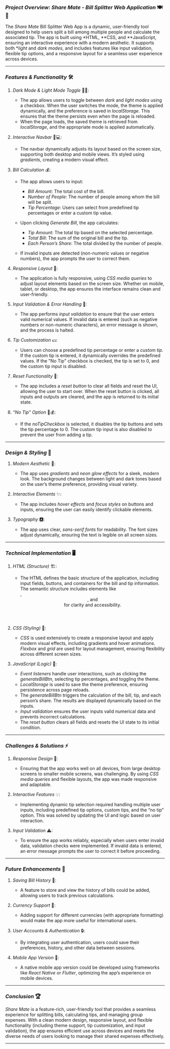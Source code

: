 ### *Project Overview: Share Mate - Bill Splitter Web Application* 🍽💸

The *Share Mate* Bill Splitter Web App is a dynamic, user-friendly tool designed to help users split a bill among multiple people and calculate the associated tip. The app is built using *HTML, **CSS, and **JavaScript, ensuring an interactive experience with a modern aesthetic. It supports both **light* and *dark modes*, and includes features like input validation, flexible tip options, and a responsive layout for a seamless user experience across devices.

---

### *Features & Functionality* 🛠

1. *Dark Mode & Light Mode Toggle* 🌙🌞:

   * The app allows users to toggle between *dark* and *light modes* using a checkbox. When the user switches the mode, the theme is applied dynamically, and the preference is saved in *localStorage*. This ensures that the theme persists even when the page is reloaded.
   * When the page loads, the saved theme is retrieved from *localStorage*, and the appropriate mode is applied automatically.

2. *Interactive Navbar* 📱💻:

   * The navbar dynamically adjusts its layout based on the screen size, supporting both desktop and mobile views. It’s styled using *gradients*, creating a modern visual effect.

3. *Bill Calculation* 💰:

   * The app allows users to input:

     * *Bill Amount*: The total cost of the bill.
     * *Number of People*: The number of people among whom the bill will be split.
     * *Tip Percentage*: Users can select from predefined tip percentages or enter a custom tip value.
   * Upon clicking *Generate Bill*, the app calculates:

     * *Tip Amount*: The total tip based on the selected percentage.
     * *Total Bill*: The sum of the original bill and the tip.
     * *Each Person’s Share*: The total divided by the number of people.
   * If invalid inputs are detected (non-numeric values or negative numbers), the app prompts the user to correct them.

4. *Responsive Layout* 📱:

   * The application is fully responsive, using *CSS media queries* to adjust layout elements based on the screen size. Whether on mobile, tablet, or desktop, the app ensures the interface remains clean and user-friendly.

5. *Input Validation & Error Handling* 🚨:

   * The app performs *input validation* to ensure that the user enters valid numerical values. If invalid data is entered (such as negative numbers or non-numeric characters), an error message is shown, and the process is halted.

6. *Tip Customization* 💵:

   * Users can choose a predefined tip percentage or enter a *custom tip*. If the custom tip is entered, it dynamically overrides the predefined values. If the "No Tip" checkbox is checked, the tip is set to 0, and the custom tip input is disabled.

7. *Reset Functionality* 🔄:

   * The app includes a *reset button* to clear all fields and reset the UI, allowing the user to start over. When the reset button is clicked, all inputs and outputs are cleared, and the app is returned to its initial state.

8. *“No Tip” Option* 🚫💰:

   * If the *noTipCheckbox* is selected, it disables the tip buttons and sets the tip percentage to 0. The custom tip input is also disabled to prevent the user from adding a tip.

---

### *Design & Styling* 🎨

1. *Modern Aesthetic* 🌈:

   * The app uses *gradients* and *neon glow effects* for a sleek, modern look. The background changes between light and dark tones based on the user’s theme preference, providing visual variety.

2. *Interactive Elements* ✨:

   * The app includes *hover effects* and *focus styles* on buttons and inputs, ensuring the user can easily identify clickable elements.

3. *Typography* 🅰:

   * The app uses clear, *sans-serif fonts* for readability. The font sizes adjust dynamically, ensuring the text is legible on all screen sizes.

---

### *Technical Implementation* 🖥

1. *HTML (Structure)* 🏗:

   * The HTML defines the basic structure of the application, including input fields, buttons, and containers for the bill and tip information. The semantic structure includes elements like <section>, <header>, and <footer> for clarity and accessibility.

2. *CSS (Styling)* 🎨:

   * *CSS* is used extensively to create a responsive layout and apply modern visual effects, including gradients and hover animations. *Flexbox* and *grid* are used for layout management, ensuring flexibility across different screen sizes.

3. *JavaScript (Logic)* 🤖:

   * *Event listeners* handle user interactions, such as clicking the *generateBillBtn*, selecting tip percentages, and toggling the theme.
   * *LocalStorage* is used to save the theme preference, ensuring persistence across page reloads.
   * The *generateBillBtn* triggers the calculation of the bill, tip, and each person’s share. The results are displayed dynamically based on the inputs.
   * *Input validation* ensures the user inputs valid numerical data and prevents incorrect calculations.
   * The *reset button* clears all fields and resets the UI state to its initial condition.

---

### *Challenges & Solutions* ⚡

1. *Responsive Design* 📱:

   * Ensuring that the app works well on all devices, from large desktop screens to smaller mobile screens, was challenging. By using *CSS media queries* and flexible layouts, the app was made responsive and adaptable.

2. *Interactive Features* 💡:

   * Implementing dynamic tip selection required handling multiple user inputs, including predefined tip options, custom tips, and the “no tip” option. This was solved by updating the UI and logic based on user interaction.

3. *Input Validation* ⚠:

   * To ensure the app works reliably, especially when users enter invalid data, validation checks were implemented. If invalid data is entered, an error message prompts the user to correct it before proceeding.

---

### *Future Enhancements* 🚀

1. *Saving Bill History* 📜:

   * A feature to store and view the history of bills could be added, allowing users to track previous calculations.

2. *Currency Support* 💱:

   * Adding support for different currencies (with appropriate formatting) would make the app more useful for international users.

3. *User Accounts & Authentication* 🔒:

   * By integrating user authentication, users could save their preferences, history, and other data between sessions.

4. *Mobile App Version* 📲:

   * A native mobile app version could be developed using frameworks like *React Native* or *Flutter*, optimizing the app’s experience on mobile devices.

---

### *Conclusion* 🏆

*Share Mate* is a feature-rich, user-friendly tool that provides a seamless experience for splitting bills, calculating tips, and managing group expenses. With a clean modern design, responsive layout, and flexible functionality (including theme support, tip customization, and input validation), the app ensures efficient use across devices and meets the diverse needs of users looking to manage their shared expenses effectively.

---
